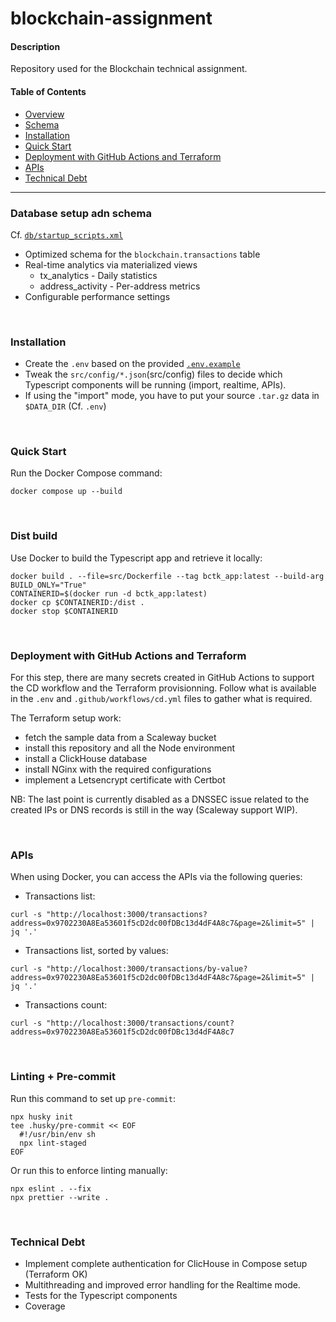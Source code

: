 # blockchain-assignment

#### Description

Repository used for the Blockchain technical assignment.

#### Table of Contents

- [Overview](#overview)
- [Schema](#schema)
- [Installation](#installation)
- [Quick Start](#quick-start)
- [Deployment with GitHub Actions and Terraform](#deployment-with-github-actions-and-terraform)
- [APIs](#apis)
- [Technical Debt](#technical-debt)

<hr>

### Database setup adn schema

Cf. [`db/startup_scripts.xml`](db/startup_scripts.xml)

- Optimized schema for the `blockchain.transactions` table
- Real-time analytics via materialized views
  - tx_analytics - Daily statistics
  - address_activity - Per-address metrics
- Configurable performance settings

<br>

### Installation

- Create the `.env` based on the provided [`.env.example`](.env.example)
- Tweak the `src/config/*.json`(src/config) files to decide which Typescript components will be running (import, realtime, APIs).
- If using the "import" mode, you have to put your source `.tar.gz` data in `$DATA_DIR` (Cf. `.env`)

<br>

### Quick Start

Run the Docker Compose command:

```
docker compose up --build
```

<br>

### Dist build

Use Docker to build the Typescript app and retrieve it locally:

```
docker build . --file=src/Dockerfile --tag bctk_app:latest --build-arg BUILD_ONLY="True"
CONTAINERID=$(docker run -d bctk_app:latest)
docker cp $CONTAINERID:/dist .
docker stop $CONTAINERID
```

<br>

### Deployment with GitHub Actions and Terraform

For this step, there are many secrets created in GitHub Actions
to support the CD workflow and the Terraform provisionning.
Follow what is available in the `.env` and `.github/workflows/cd.yml` files to gather what is required.

The Terraform setup work:

- fetch the sample data from a Scaleway bucket
- install this repository and all the Node environment
- install a ClickHouse database
- install NGinx with the required configurations
- implement a Letsencrypt certificate with Certbot

NB: The last point is currently disabled
as a DNSSEC issue related to the created IPs or DNS records
is still in the way (Scaleway support WIP).

<br>

### APIs

When using Docker, you can access the APIs via the following queries:

- Transactions list:

```
curl -s "http://localhost:3000/transactions?address=0x9702230A8Ea53601f5cD2dc00fDBc13d4dF4A8c7&page=2&limit=5" | jq '.'
```

- Transactions list, sorted by values:

```
curl -s "http://localhost:3000/transactions/by-value?address=0x9702230A8Ea53601f5cD2dc00fDBc13d4dF4A8c7&page=2&limit=5" | jq '.'
```

- Transactions count:

```
curl -s "http://localhost:3000/transactions/count?address=0x9702230A8Ea53601f5cD2dc00fDBc13d4dF4A8c7
```

<br>

### Linting + Pre-commit

Run this command to set up `pre-commit`:

```
npx husky init
tee .husky/pre-commit << EOF
  #!/usr/bin/env sh
  npx lint-staged
EOF
```

Or run this to enforce linting manually:

```
npx eslint . --fix
npx prettier --write .
```

<br>

### Technical Debt

- Implement complete authentication for ClicHouse in Compose setup (Terraform OK)
- Multithreading and improved error handling for the Realtime mode.
- Tests for the Typescript components
- Coverage
